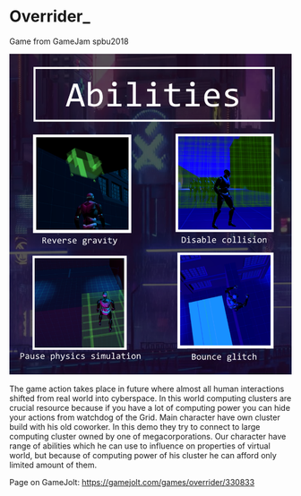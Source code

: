 # Overrider_
Game from GameJam spbu2018

![](Images/overrider_promo.png)

The game action takes place in future where almost all human interactions shifted from real world into cyberspace. In this world computing clusters are crucial resource because if you have a lot of computing power you can hide your actions from watchdog of the Grid.
Main character have own cluster build with his old coworker. In this demo they try to connect to large computing cluster owned by one of megacorporations. Our character have range of abilities which he can use to influence on properties of virtual world, but because of computing power of his cluster he can afford only limited amount of them.

Page on GameJolt: https://gamejolt.com/games/overrider/330833
